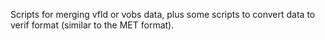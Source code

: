 Scripts for merging vfld or vobs data,
plus some scripts to convert data to verif format
(similar to the MET format).

